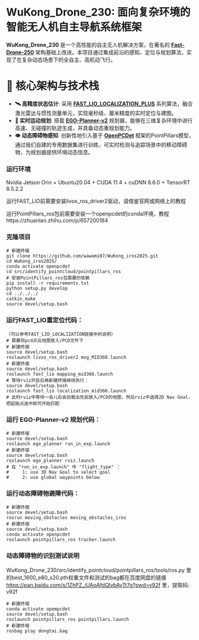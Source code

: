 # WuKong_Drone_230: 面向复杂环境的智能无人机自主导航系统框架

**WuKong_Drone_230** 是一个高性能的自主无人机解决方案，在著名的 **[Fast-Drone-250](https://github.com/ZJU-FAST-Lab/Fast-Drone-250)** 架构基础上改进。本项目通过集成前沿的感知、定位与规划算法，实现了在复杂动态场景下的全自主、高机动飞行。

# 🧠 核心架构与技术栈

- **🛰️ 高精度状态估计**: 采用 **[FAST_LIO_LOCALIZATION_PLUS](https://github.com/iDonghq/FAST_LIO_LOCALIZATION_PLUS)** 系列算法，融合激光雷达与惯性测量单元，实现毫秒级、厘米精度的实时定位与建图。
- **🧭 实时运动规划**: 搭载 **[EGO-Planner-v2](https://github.com/ZJU-FAST-Lab/EGO-Planner-v2)** 规划器，能够在三维复杂环境中进行高速、无碰撞的轨迹生成，并具备动态重规划能力。
- **👁️ 动态障碍物感知**: 创新性地引入基于 **[OpenPCDet](https://github.com/open-mmlab/OpenPCDet)** 框架的PointPillars模型，通过我们自建的专用数据集进行训练，可实时检测与追踪场景中的移动障碍物，为规划器提供环境动态信息。


### 运行环境
Nvidia Jetson Orin + Ubuntu20.04 + CUDA 11.4 + cuDNN 8.6.0 + TensorRT 8.5.2.2

运行FAST_LIO前需要安装livox_ros_driver2驱动，请借鉴官网或网络上的教程

运行PointPillars_ros包前需要安装一个openpcdet的conda环境，教程https://zhuanlan.zhihu.com/p/657200184 

### 克隆项目
```
# 新建终端
git clone https://github.com/wawami07/WuKong_iros2025.git
cd WuKong_iros2025/
conda activate openpcdet
cd src/identify_pointcloud/pointpillars_ros
# 安装PointPillars_ros包需要的依赖
pip install -r requirements.txt
python setup.py develop
cd ../../../
catkin_make
source devel/setup.bash
```

### 运行FAST_LIO重定位代码：
```
（可以参考FAST_LIO_LOCALIZATION链接中的说明）
# 需要将pcd点云地图放入/PCD文件下
# 新建终端
source devel/setup.bash
roslaunch livxo_ros_driver2 msg_MID360.launch
# 新建终端
source devel/setup.bash
roslaunch fast_lio mapping_mid360.launch
# 等待rviz开启后再新建终端继续执行：
source devel/setup.bash
roslaunch fast_lio localization_mid360.launch
# 此时rviz中等待一会儿后会加载出先前放入/PCD的地图，然后rviz中选择2D Nav Goal，把起始点选中即可开始匹配
```

### 运行 EGO-Planner-v2 规划代码：
```
# 新建终端
source devel/setup.bash
roslaunch ego_planner run_in_exp.launch 
# 新建终端
source devel/setup.bash
roslaunch ego_planner rviz.launch 
# 在 "run_in_exp.launch" 中 "flight_type" ：
#     1: use 3D Nav Goal to select goal 
#     2: use global waypoints below 
```

### 运行动态障碍物避障代码：
```
# 新建终端
source devel/setup.bash
rosrun moving_obstacles moving_obstacles_iros
# 新建终端
source devel/setup.bash
conda activate openpcdet
roslaunch pointpillars_ros tracker.launch
```



### 动态障碍物的识别测试说明

WuKong_Drone_230/src/identify_pointcloud/pointpillars_ros/tools/ros.py 里的best_1600_e80_s20.pth权重文件和测试的bag都在百度网盘的链接 https://pan.baidu.com/s/1ZhPZ_iUAoAfdQIvbAvTt7g?pwd=v92f 里，提取码: v92f

```
# 新建终端
conda activate opempcdet
source devel/setup.bash
roslaunch pointpillars_ros pointpillars.launch
# 新建终端
rosbag play dongtai.bag
```


